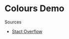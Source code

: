 # Colours Demo

Sources

* [Stact Overflow](https://stackoverflow.com/questions/5947742/how-to-change-the-output-color-of-echo-in-linux)
